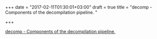 +++
date = "2017-02-11T01:30:01+03:00"
draft = true
title = "decomp - Components of the decompilation pipeline. "

+++

<p><a href="https://t.co/QSZEGJrI5Z">decomp - Components of the decompilation pipeline. </a></p>
